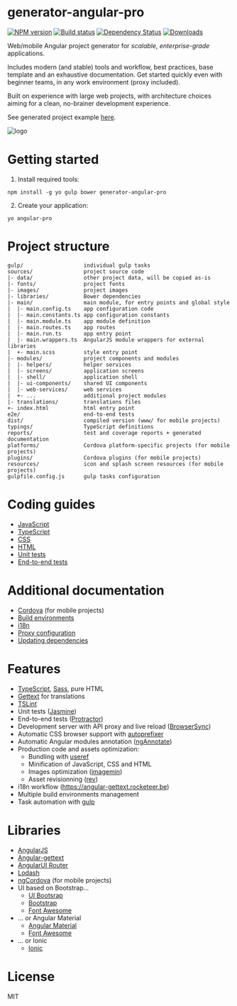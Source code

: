 # generator-angular-pro

[![NPM version](https://img.shields.io/npm/v/generator-angular-pro.svg)](https://www.npmjs.com/package/generator-angular-pro)
[![Build status](https://img.shields.io/travis/angular-starter-kit/generator-angular-pro/master.svg)](https://travis-ci.org/angular-starter-kit/generator-angular-pro)
[![Dependency Status](https://img.shields.io/david/angular-starter-kit/generator-angular-pro.svg)](https://david-dm.org/angular-starter-kit/generator-angular-pro)
[![Downloads](https://img.shields.io/npm/dt/generator-angular-pro.svg)](https://npmjs.org/package/generator-angular-pro)

Web/mobile Angular project generator for *scalable*, *enterprise-grade* applications.

Includes modern (and stable) tools and workflow, best practices, base template and an exhaustive documentation.
Get started quickly even with beginner teams, in any work environment (proxy included).

Built on experience with large web projects, with architecture choices aiming for a clean, no-brainer development
experience.

See generated project example [here](https://github.com/angular-starter-kit/starter-kit).

![logo](https://raw.githubusercontent.com/angular-starter-kit/starter-kit/gh-pages/assets/angular-starter-kit-256.png)

# Getting started

1. Install required tools:
  ```
  npm install -g yo gulp bower generator-angular-pro
  ```

2. Create your application:
  ```
  yo angular-pro
  ```

# Project structure
```
gulp/                   individual gulp tasks
sources/                project source code
|- data/                other project data, will be copied as-is
|- fonts/               project fonts
|- images/              project images
|- libraries/           Bower dependencies
|- main/                main module, for entry points and global style
|  |- main.config.ts    app configuration code
|  |- main.constants.ts app configuration constants
|  |- main.module.ts    app module definition
|  |- main.routes.ts    app routes
|  |- main.run.ts       app entry point
|  |- main.wrappers.ts  AngularJS module wrappers for external libraries
|  +- main.scss         style entry point
|- modules/             project components and modules
|  |- helpers/          helper services
|  |- screens/          application screens
|  |- shell/            application shell
|  |- ui-components/    shared UI components
|  |- web-services/     web services
|  +- ...               additional project modules
|- translations/        translations files
+- index.html           html entry point
e2e/                    end-to-end tests
dist/                   compiled version (www/ for mobile projects)
typings/                TypeScript definitions
reports/                test and coverage reports + generated documentation
platforms/              Cordova platform-specific projects (for mobile projects)
plugins/                Cordova plugins (for mobile projects)
resources/              icon and splash screen resources (for mobile projects)
gulpfile.config.js      gulp tasks configuration
```

# Coding guides

- [JavaScript](generators/app/templates/docs/coding-guides/javascript.md)
- [TypeScript](generators/app/templates/docs/coding-guides/typescript.md)
- [CSS](generators/app/templates/docs/coding-guides/css.md)
- [HTML](generators/app/templates/docs/coding-guides/html.md)
- [Unit tests](generators/app/templates/docs/coding-guides/unit-tests.md)
- [End-to-end tests](generators/app/templates/docs/coding-guides/e2e-tests.md)

# Additional documentation

- [Cordova](generators/app/templates/_mobile/docs/cordova.md) (for mobile projects)
- [Build environments](generators/app/templates/docs/build-environments.md)
- [i18n](generators/app/templates/docs/i18n.md)
- [Proxy configuration](generators/app/templates/docs/proxy.md)
- [Updating dependencies](generators/app/templates/docs/updating.md)

# Features

- [TypeScript](http://www.typescriptlang.org), [Sass](http://sass-lang.com/), pure HTML
- [Gettext](https://angular-gettext.rocketeer.be) for translations
- [TSLint](https://github.com/palantir/tslint)
- Unit tests ([Jasmine](http://jasmine.github.io))
- End-to-end tests ([Protractor](https://github.com/angular/protractor))
- Development server with API proxy and live reload ([BrowserSync](http://www.browsersync.io))
- Automatic CSS browser support with [autoprefixer](https://github.com/sindresorhus/gulp-autoprefixer)
- Automatic Angular modules annotation ([ngAnnotate](https://github.com/Kagami/gulp-ng-annotate))
- Production code and assets optimization:
  * Bundling with [useref](https://github.com/jonkemp/gulp-useref)
  * Minification of JavaScript, CSS and HTML
  * Images optimization ([imagemin](https://github.com/sindresorhus/gulp-imagemin))
  * Asset revisionning ([rev](https://github.com/sindresorhus/gulp-rev))
- i18n workflow (https://angular-gettext.rocketeer.be)
- Multiple build environments management
- Task automation with [gulp](http://gulpjs.com)

# Libraries

- [AngularJS](https://angularjs.org)
- [Angular-gettext](https://angular-gettext.rocketeer.be)
- [AngularUI Router](https://github.com/angular-ui/ui-router)
- [Lodash](https://lodash.com)
- [ngCordova](http://ngcordova.com/) (for mobile projects)
- UI based on Bootstrap...
  * [UI Bootsrap](https://angular-ui.github.io/bootstrap)
  * [Bootstrap](http://getbootstrap.com)
  * [Font Awesome](http://fortawesome.github.io/Font-Awesome)
- ... or Angular Material
  * [Angular Material](https://material.angularjs.org)
  * [Font Awesome](http://fortawesome.github.io/Font-Awesome)
- ... or Ionic
  * [Ionic](http://ionicframework.com/)

# License

MIT